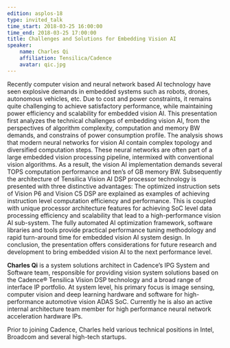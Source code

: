 ```yaml
---
edition: asplos-18
type: invited_talk
time_start: 2018-03-25 16:00:00
time_end: 2018-03-25 17:00:00
title: Challenges and Solutions for Embedding Vision AI
speaker:
    name: Charles Qi
    affiliation: Tensilica/Cadence
    avatar: qic.jpg
---
```

Recently computer vision and neural network based AI technology have seen explosive demands in embedded systems such as robots, drones, autonomous vehicles, etc. Due to cost and power constraints, it remains quite challenging to achieve satisfactory performance, while maintaining power efficiency and scalability for embedded vision AI. This presentation first analyzes the technical challenges of embedding vision AI, from the perspectives of algorithm complexity, computation and memory BW demands, and constrains of power consumption profile. The analysis shows that modern neural networks for vision AI contain complex topology and diversified computation steps. These neural networks are often part of a large embedded vision processing pipeline, intermixed with conventional vision algorithms. As a result, the vision AI implementation demands several TOPS computation performance and ten’s of GB memory BW. Subsequently the architecture of Tensilica Vision AI DSP processor technology is presented with three distinctive advantages: The optimized instruction sets of Vision P6 and Vision C5 DSP are explained as examples of achieving instruction level computation efficiency and performance. This is coupled with unique processor architecture features for achieving SoC level data processing efficiency and scalability that lead to a high-performance vision AI sub-system. The fully automated AI optimization framework, software libraries and tools provide practical performance tuning methodology and rapid turn-around time for embedded vision AI system design. In conclusion, the presentation offers considerations for future research and development to bring embedded vision AI to the next performance level.

**Charles Qi** is a system solutions architect in Cadence’s IPG System and Software team, responsible for providing vision system solutions based on the Cadence® Tensilica Vision DSP technology and a broad range of interface IP portfolio. At system level, his primary focus is image sensing, computer vision and deep learning hardware and software for high-performance automotive vision ADAS SoC. Currently he is also an active internal architecture team member for high performance neural network acceleration hardware IPs.

Prior to joining Cadence, Charles held various technical positions in Intel, Broadcom and several high-tech startups.

